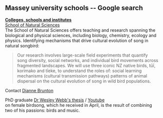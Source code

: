 ## Massey university schools  -- Google search
[**Colleges, schools and institutes**](https://www.massey.ac.nz/about/colleges-schools-and-institutes/)   
[School of Natural Sciences](https://www.massey.ac.nz/about/colleges-schools-and-institutes/college-of-sciences/school-of-natural-sciences/)   
   The School of Natural Sciences offers teaching and research spanning the biological and physical sciences, 
   including biology, chemistry, ecology and physics.
 Identifying mechanisms that drive cultural evolution of song in natural songbird:
>Our research involves large-scale field experiments that quantify song diversity, social networks, and individual bird movements across fragmented landscapes. We will use three iconic NZ native birds, tūī, korimako and tīeke, to understand the roles of:
social learning mechanisms (cultural transmission pathways)
patterns of animal dispersal on the cultural evolution of song in wild bird populations.   

Contact [Dianne Brunton](https://www.massey.ac.nz/massey/expertise/profile.cfm?stref=659830)   

PhD graduate [Dr Wesley Webb's thesis](https://www.massey.ac.nz/about/news/five-years-of-birdsong-research-takes-flight/)  / [Youtube](https://youtu.be/oZ4JEMfXS0k?t=39)    
on female birdsong, which he received in April, is the result of combining two of his passions: birds and music.



 

